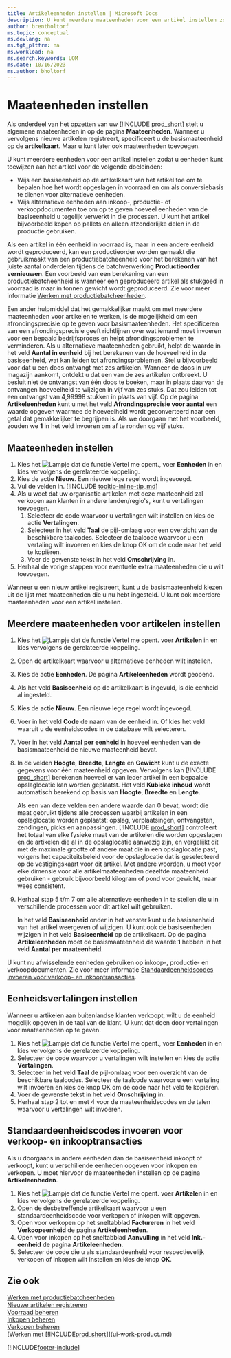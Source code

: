 ```yaml
---
title: Artikeleenheden instellen | Microsoft Docs
description: U kunt meerdere maateenheden voor een artikel instellen zodat u maateenheden kunt toewijzen aan het artikel.
author: brentholtorf
ms.topic: conceptual
ms.devlang: na
ms.tgt_pltfrm: na
ms.workload: na
ms.search.keywords: UOM
ms.date: 10/16/2023
ms.author: bholtorf
---
```

# Maateenheden instellen

Als onderdeel van het opzetten van uw [!INCLUDE [prod_short](includes/prod_short.md)] stelt u algemene maateenheden in op de pagina **Maateenheden**. Wanneer u vervolgens nieuwe artikelen registreert, specificeert u de basismaateenheid op de **artikelkaart**. Maar u kunt later ook maateenheden toevoegen.  

U kunt meerdere eenheden voor een artikel instellen zodat u eenheden kunt toewijzen aan het artikel voor de volgende doeleinden:

- Wijs een basiseenheid op de artikelkaart van het artikel toe om te bepalen hoe het wordt opgeslagen in voorraad en om als conversiebasis te dienen voor alternatieve eenheden.
- Wijs alternatieve eenheden aan inkoop-, productie- of verkoopdocumenten toe om op te geven hoeveel eenheden van de basiseenheid u tegelijk verwerkt in die processen. U kunt het artikel bijvoorbeeld kopen op pallets en alleen afzonderlijke delen in de productie gebruiken.

Als een artikel in één eenheid in voorraad is, maar in een andere eenheid wordt geproduceerd, kan een productieorder worden gemaakt die gebruikmaakt van een productiebatcheenheid voor het berekenen van het juiste aantal onderdelen tijdens de batchverwerking **Productieorder vernieuwen**. Een voorbeeld van een berekening van een productiebatcheenheid is wanneer een geproduceerd artikel als stukgoed in voorraad is maar in tonnen gewicht wordt geproduceerd. Zie voor meer informatie [Werken met productiebatcheenheden](production-how-to-use-the-manufacturing-batch-unit-of-measure.md).  

Een ander hulpmiddel dat het gemakkelijker maakt om met meerdere maateenheden voor artikelen te werken, is de mogelijkheid om een afrondingsprecisie op te geven voor basismaateenheden. Het specificeren van een afrondingsprecisie geeft richtlijnen over wat iemand moet invoeren voor een bepaald bedrijfsproces en helpt afrondingsproblemen te verminderen. Als u alternatieve maateenheden gebruikt, helpt de waarde in het veld **Aantal in eenheid** bij het berekenen van de hoeveelheid in de basiseenheid, wat kan leiden tot afrondingsproblemen. Stel u bijvoorbeeld voor dat u een doos ontvangt met zes artikelen. Wanneer de doos in uw magazijn aankomt, ontdekt u dat een van de zes artikelen ontbreekt. U besluit niet de ontvangst van één doos te boeken, maar in plaats daarvan de ontvangen hoeveelheid te wijzigen in vijf van zes stuks. Dat zou leiden tot een ontvangst van 4,99998 stukken in plaats van vijf. Op de pagina **Artikeleenheden** kunt u met het veld **Afrondingsprecisie voor aantal** een waarde opgeven waarmee de hoeveelheid wordt geconverteerd naar een getal dat gemakkelijker te begrijpen is. Als we doorgaan met het voorbeeld, zouden we **1** in het veld invoeren om af te ronden op vijf stuks.

## Maateenheden instellen

1. Kies het ![Lampje dat de functie Vertel me opent.](media/ui-search/search_small.png "Vertel me wat u wilt doen"), voer **Eenheden** in en kies vervolgens de gerelateerde koppeling.  
2. Kies de actie **Nieuw**. Een nieuwe lege regel wordt ingevoegd.  
3. Vul de velden in. [!INCLUDE [tooltip-inline-tip_md](includes/tooltip-inline-tip_md.md)]  
4. Als u weet dat uw organisatie artikelen met deze maateenheid zal verkopen aan klanten in andere landen/regio's, kunt u vertalingen toevoegen.  
    1. Selecteer de code waarvoor u vertalingen wilt instellen en kies de actie **Vertalingen**.
    2. Selecteer in het veld **Taal** de pijl-omlaag voor een overzicht van de beschikbare taalcodes. Selecteer de taalcode waarvoor u een vertaling wilt invoeren en kies de knop OK om de code naar het veld te kopiëren.
    3. Voer de gewenste tekst in het veld **Omschrijving** in.
5. Herhaal de vorige stappen voor eventuele extra maateenheden die u wilt toevoegen.  

Wanneer u een nieuw artikel registreert, kunt u de basismaateenheid kiezen uit de lijst met maateenheden die u nu hebt ingesteld. U kunt ook meerdere maateenheden voor een artikel instellen.  

## Meerdere maateenheden voor artikelen instellen

1. Kies het ![Lampje dat de functie Vertel me opent.](media/ui-search/search_small.png "Vertel me wat u wilt doen") voer **Artikelen** in en kies vervolgens de gerelateerde koppeling.
2. Open de artikelkaart waarvoor u alternatieve eenheden wilt instellen.
3. Kies de actie **Eenheden**. De pagina **Artikeleenheden** wordt geopend.
4. Als het veld **Basiseenheid** op de artikelkaart is ingevuld, is die eenheid al ingesteld.
5. Kies de actie **Nieuw**. Een nieuwe lege regel wordt ingevoegd.
6. Voer in het veld **Code** de naam van de eenheid in. Of kies het veld waaruit u de eenheidscodes in de database wilt selecteren.
7. Voer in het veld **Aantal per eenheid** in hoeveel eenheden van de basismaateenheid de nieuwe maateenheid bevat.
8. In de velden **Hoogte**, **Breedte**, **Lengte** en **Gewicht** kunt u de exacte gegevens voor één maateenheid opgeven. Vervolgens kan [!INCLUDE [prod_short](includes/prod_short.md)] berekenen hoeveel er van ieder artikel in een bepaalde opslaglocatie kan worden geplaatst. Het veld **Kubieke inhoud** wordt automatisch berekend op basis van **Hoogte**, **Breedte** en **Lengte**.

    Als een van deze velden een andere waarde dan 0 bevat, wordt die maat gebruikt tijdens alle processen waarbij artikelen in een opslaglocatie worden geplaatst: opslag, verplaatsingen, ontvangsten, zendingen, picks en aanpassingen. [!INCLUDE [prod_short](includes/prod_short.md)] controleert het totaal van elke fysieke maat van de artikelen die worden opgeslagen en de artikelen die al in de opslaglocatie aanwezig zijn, en vergelijkt dit met de maximale grootte of andere maat die in een opslaglocatie past, volgens het capaciteitsbeleid voor de opslaglocatie dat is geselecteerd op de vestigingskaart voor dit artikel. Met andere woorden, u moet voor elke dimensie voor alle artikelmaateenheden dezelfde maateenheid gebruiken - gebruik bijvoorbeeld kilogram of pond voor gewicht, maar wees consistent.
9. Herhaal stap 5 t/m 7 om alle alternatieve eenheden in te stellen die u in verschillende processen voor dit artikel wilt gebruiken.

    In het veld **Basiseenheid** onder in het venster kunt u de basiseenheid van het artikel weergeven of wijzigen. U kunt ook de basiseenheden wijzigen in het veld **Basiseenheid** op de artikelkaart. Op de pagina **Artikeleenheden** moet de basismaateenheid de waarde **1** hebben in het veld **Aantal per maateenheid**.

U kunt nu afwisselende eenheden gebruiken op inkoop-, productie- en verkoopdocumenten. Zie voor meer informatie [Standaardeenheidscodes invoeren voor verkoop- en inkooptransacties](#to-enter-a-default-unit-of-measure-code-for-sales-and-purchasing-transactions).  

## Eenheidsvertalingen instellen

Wanneer u artikelen aan buitenlandse klanten verkoopt, wilt u de eenheid mogelijk opgeven in de taal van de klant. U kunt dat doen door vertalingen voor maateenheden op te geven.

1. Kies het ![Lampje dat de functie Vertel me opent.](media/ui-search/search_small.png "Vertel me wat u wilt doen"), voer **Eenheden** in en kies vervolgens de gerelateerde koppeling.
2. Selecteer de code waarvoor u vertalingen wilt instellen en kies de actie **Vertalingen**.
3. Selecteer in het veld **Taal** de pijl-omlaag voor een overzicht van de beschikbare taalcodes. Selecteer de taalcode waarvoor u een vertaling wilt invoeren en kies de knop OK om de code naar het veld te kopiëren.
4. Voer de gewenste tekst in het veld **Omschrijving** in.
5. Herhaal stap 2 tot en met 4 voor de maateenheidscodes en de talen waarvoor u vertalingen wilt invoeren.

## Standaardeenheidscodes invoeren voor verkoop- en inkooptransacties

Als u doorgaans in andere eenheden dan de basiseenheid inkoopt of verkoopt, kunt u verschillende eenheden opgeven voor inkopen en verkopen. U moet hiervoor de maateenheden instellen op de pagina **Artikeleenheden**.

1. Kies het ![Lampje dat de functie Vertel me opent.](media/ui-search/search_small.png "Vertel me wat u wilt doen") voer **Artikelen** in en kies vervolgens de gerelateerde koppeling.
2. Open de desbetreffende artikelkaart waarvoor u een standaardeenheidscode voor verkopen of inkopen wilt opgeven.
3. Open voor verkopen op het sneltabblad **Factureren** in het veld **Verkoopeenheid** de pagina **Artikeleenheden**.
4. Open voor inkopen op het sneltabblad **Aanvulling** in het veld **Ink.-eenheid** de pagina **Artikeleenheden**.
5. Selecteer de code die u als standaardeenheid voor respectievelijk verkopen of inkopen wilt instellen en kies de knop **OK**.

## Zie ook

[Werken met productiebatcheenheden](production-how-to-use-the-manufacturing-batch-unit-of-measure.md)  
[Nieuwe artikelen registreren](inventory-how-register-new-items.md)  
[Voorraad beheren](inventory-manage-inventory.md)  
[Inkopen beheren](purchasing-manage-purchasing.md)  
[Verkopen beheren](sales-manage-sales.md)  
[Werken met [!INCLUDE[prod_short](includes/prod_short.md)]](ui-work-product.md)  


[!INCLUDE[footer-include](includes/footer-banner.md)]
